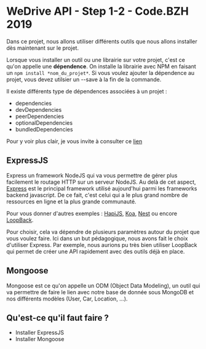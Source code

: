 # WeDrive API - Step 1-2 - Code.BZH 2019

Dans ce projet, nous allons utiliser différents outils que nous allons installer dès maintenant sur le projet.

Lorsque vous installer un outil ou une librairie sur votre projet, c'est ce qu'on appelle une **dépendence**. On installe la librairie avec NPM en faisant un ``npm install *nom_du_projet*``. Si vous voulez ajouter la dépendence au projet, vous devez utilsier un --save à la fin de la commande.

Il existe différents type de dépendences associées à un projet : 

- dependencies
- devDependencies
- peerDependencies
- optionalDependencies
- bundledDependencies

Pour y voir plus clair, je vous invite à consulter ce [lien](https://yarnpkg.com/lang/fr/docs/dependency-types/)

## ExpressJS

Express un framework NodeJS qui va vous permettre de gérer plus facilement le routage HTTP sur un serveur NodeJS. Au delà de cet aspect, [Express](https://expressjs.com/fr) est le principal framework utilisé aujourd'hui parmi les frameworks backend javascript. De ce fait, c'est celui qui a le plus grand nombre de ressources en ligne et la plus grande communauté.

Pour vous donner d'autres exemples : [HapiJS](https://hapijs.com/), [Koa](https://koajs.com/), [Nest](https://nestjs.com/) ou encore [LoopBack](https://loopback.io/).

Pour choisir, cela va dépendre de plusieurs paramètres autour du projet que vous voulez faire. Ici dans un but pédagogique, nous avons fait le choix d'utiliser Express. Par exemple, nous aurions pu très bien utiliser LoopBack qui permet de créer une API rapidement avec des outils déjà en place. 

## Mongoose 

Mongoose est ce qu'on appelle un ODM (Object Data Modeling), un outil qui va permettre de faire le lien avec notre base de donnée sous MongoDB et nos différents modèles (User, Car, Location, ...).

## Qu'est-ce qu'il faut faire ? 

- Installer ExpressJS
- Installer Mongoose